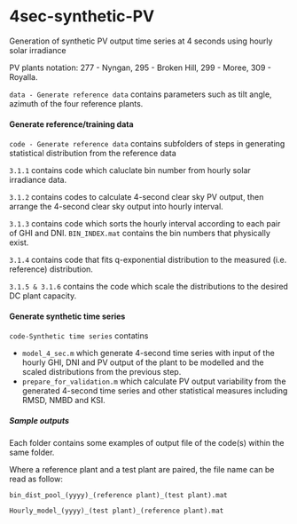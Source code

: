 # 4sec-synthetic-PV
Generation of synthetic PV output time series at 4 seconds using hourly solar irradiance

PV plants notation: 277 - Nyngan, 295 - Broken Hill, 299 - Moree, 309 - Royalla.

`data - Generate reference data` contains parameters such as tilt angle, azimuth of the four reference plants.

#### Generate reference/training data
`code - Generate reference data` contains subfolders of steps in generating statistical distribution from the reference data

`3.1.1` contains code which caluclate bin number from hourly solar irradiance data.

`3.1.2` contains codes to calculate 4-second clear sky PV output,
then arrange the 4-second clear sky output into hourly interval.

`3.1.3` contains code which sorts the hourly interval according to each pair of GHI and DNI. `BIN_INDEX.mat` contains the bin numbers that physically exist.

`3.1.4` contains code that fits q-exponential distribution to the measured (i.e. reference) distribution.

`3.1.5 & 3.1.6` contains the code which scale the distributions to the desired DC plant capacity.

#### Generate synthetic time series
`code-Synthetic time series` contatins 
* `model_4_sec.m` which generate 4-second time series with input of the hourly GHI, DNI and PV output of the plant to be modelled and the scaled distributions from the previous step.
* `prepare_for_validation.m` which calculate PV output variability from the generated 4-second time series and other statistical measures including RMSD, NMBD and KSI.

##### Sample outputs
Each folder contains some examples of output file of the code(s) within the same folder.

Where a reference plant and a test plant are paired, the file name can be read as follow:

`bin_dist_pool_(yyyy)_(reference plant)_(test plant).mat`

`Hourly_model_(yyyy)_(test plant)_(reference plant).mat`
